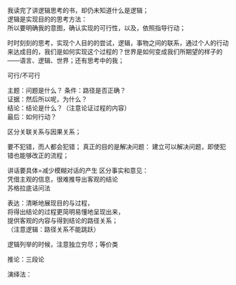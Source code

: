 我读完了讲逻辑思考的书，却仍未知道什么是逻辑；  
逻辑是实现目的的思考方法：  
所以要明确我的意图，确认实现的可行性，以及，依照指导行动；

时时刻刻的思考，实现个人目的的尝试，逻辑，事物之间的联系，通过个人的行动来达成目的，我们是如何实现这个过程的？世界是如何变成我们所期望的样子的——语言、逻辑、世界；还有思考中的我；

可行/不可行

主题：问题是什么？ 
条件：路径是否正确？  
证据：然后所以呢，为什么？  
结论：结论是什么？（注意论证过程的内容）  
最后：如何行动？


区分关联关系与因果关系；

要不犯错，而人都会犯错；
真正的目的是解决问题：
建立可以解决问题，即使犯错也能够改正的流程；

讲话要具体=减少模糊对话的产生
区分事实和意见：  
凭借主观的信息，很难推导出客观的结论  
苏格拉底诘问法  

表达：清晰地展现目的与过程，  
将得出结论的过程更简明易懂地呈现出来，  
提供客观的内容与得到结论的路径关系；  
（注意逻辑：路径关系不能跳跃）

逻辑列举的时候，注意独立穷尽；等价类

推论：三段论

演绎法：